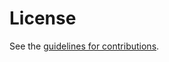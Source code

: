 # License

See the
[guidelines for contributions](https://github.com/ietf-rats/draft-birkholz-rats-daa/blob/main/CONTRIBUTING.md).
